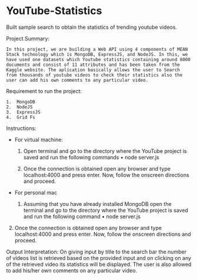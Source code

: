 # YouTube-Statistics
Built sample search to obtain the statistics of trending youtube videos.

Project Summary:

	In this project, we are building a Web API using 4 components of MEAN Stack technology which is MongoDB, ExpressJS, and NodeJS. In this, we have used one datasets which Youtube statistics containing around 8000 documents and consist of 11 attributes and has been taken from the Kaggle website. The aplication basically allows the user to Search from thousands of youtube videos to check their statistics also the user can add his own comments to any particular video.

Requirement to run the project:

	1.	MongoDB 
	2.	NodeJS
	3.	ExpressJS
	4.	Grid Fs

Instructions:

 - For virtual machine:
	1. Open terminal and go to the directory where the YouTube project is saved and run the following commands 
•	node server.js

	2. Once the connection is obtained open any browser and type localhost:4000 and press enter. Now, follow the onscreen directions and proceed.

 - For personal mac
	1. Assuming that you have already installed MongoDB open the terminal and 
go to the directory where the YouTube project is saved and run the following command 
•	node server.js
2. Once the connection is obtained open any browser and type localhost:4000 and press enter. Now, follow the onscreen directions and proceed.

			
Output Interpretation:
		On giving input by title to the search bar the number of videos list is retrieved based on the provided input and on clicking on any of the retrieved video its statistics will be displayed. The user is also allowed to add his/her own comments on any particular video.
